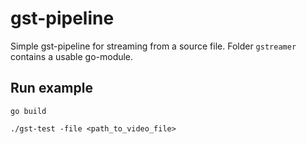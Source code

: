 # gst-pipeline
Simple gst-pipeline for streaming from a source file. Folder `gstreamer` contains a usable go-module.


## Run example

```shell
go build
```
```shell
./gst-test -file <path_to_video_file>
```
